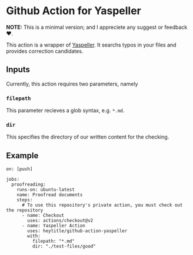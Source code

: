 # Github Action for Yaspeller

**NOTE:** This is a minimal version; and I appreciete any suggest or feedback ❤️.

This action is a wrapper of [Yaspeller](https://github.com/hcodes/yaspeller). It searchs typos in your files and provides correction candidates.

## Inputs

Currently, this action requires two parameters, namely 

### `filepath`
This parameter recieves a glob syntax, e.g. `*.md`.

### `dir`
This specifies the directory of our written content for the checking.


## Example
```
on: [push]

jobs:
  proofreading:
    runs-on: ubuntu-latest
    name: Proofread documents
    steps:
      # To use this repository's private action, you must check out the repository
      - name: Checkout
        uses: actions/checkout@v2
      - name: Yaspeller Action
        uses: heytitle/github-action-yaspeller
        with:
          filepath: "*.md"
          dir: "./test-files/good"
```
